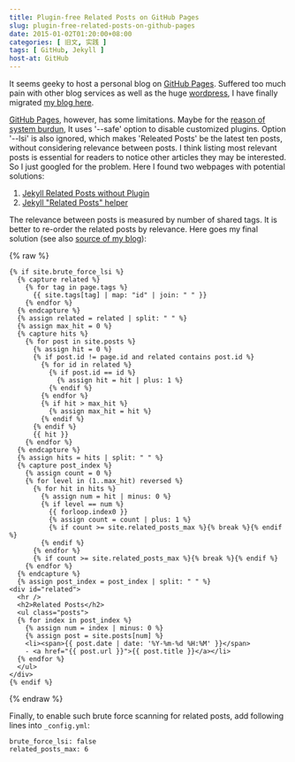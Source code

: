 ```yaml
---
title: Plugin-free Related Posts on GitHub Pages
slug: plugin-free-related-posts-on-github-pages
date: 2015-01-02T01:20:00+08:00
categories: [ 旧文, 实践 ]
tags: [ GitHub, Jekyll ]
host-at: GitHub
---
```

It seems geeky to host a personal blog on [GitHub Pages]. Suffered too much pain with other blog services as well as the huge [wordpress], I have finally migrated [my blog here].

[GitHub Pages], however, has some limitations. Maybe for the [reason of system burdun], It uses '--safe' option to disable customized plugins. Option '--lsi' is also ignored, which makes 'Releated Posts' be the latest ten posts, without considering relevance between posts. I think listing most relevant posts is essential for readers to notice other articles they may be interested. So I just googled for the problem. Here I found two webpages with potential solutions:

1. [Jekyll Related Posts without Plugin](http://zhangwenli.com/blog/2014/07/15/jekyll-related-posts-without-plugin/)
2. [Jekyll "Related Posts" helper](https://github.com/eramdam/Jekyll-Related-Posts-Helper)

The relevance between posts is measured by number of shared tags. It is better to re-order the related posts by relevance. Here goes my final solution (see also [source of my blog]):

{% raw %}

    {% if site.brute_force_lsi %}
      {% capture related %}
        {% for tag in page.tags %}
          {{ site.tags[tag] | map: "id" | join: " " }}
        {% endfor %}
      {% endcapture %}
      {% assign related = related | split: " " %}
      {% assign max_hit = 0 %}
      {% capture hits %}
        {% for post in site.posts %}
          {% assign hit = 0 %}
          {% if post.id != page.id and related contains post.id %}
            {% for id in related %}
              {% if post.id == id %}
                {% assign hit = hit | plus: 1 %}
              {% endif %}
            {% endfor %}
            {% if hit > max_hit %}
              {% assign max_hit = hit %}
            {% endif %}
          {% endif %}
          {{ hit }}
        {% endfor %}
      {% endcapture %}
      {% assign hits = hits | split: " " %}
      {% capture post_index %}
        {% assign count = 0 %}
        {% for level in (1..max_hit) reversed %}
          {% for hit in hits %}
            {% assign num = hit | minus: 0 %}
            {% if level == num %}
              {{ forloop.index0 }}
              {% assign count = count | plus: 1 %}
              {% if count >= site.related_posts_max %}{% break %}{% endif %}
            {% endif %}
          {% endfor %}
          {% if count >= site.related_posts_max %}{% break %}{% endif %}
        {% endfor %}
      {% endcapture %}
      {% assign post_index = post_index | split: " " %}
    <div id="related">
      <hr />
      <h2>Related Posts</h2>
      <ul class="posts">
      {% for index in post_index %}
        {% assign num = index | minus: 0 %}
        {% assign post = site.posts[num] %}
        <li><span>{{ post.date | date: '%Y-%m-%d %H:%M' }}</span>
        - <a href="{{ post.url }}">{{ post.title }}</a></li>
      {% endfor %}
      </ul>
    </div>
    {% endif %}

{% endraw %}

Finally, to enable such brute force scanning for related posts, add following lines into `_config.yml`:

    brute_force_lsi: false
    related_posts_max: 6

[GitHub Pages]: http://pages.github.com/
[wordpress]: http://wordpress.org/
[my blog here]: http://yanlinlin82.github.io/
[reason of system burdun]: https://github.com/jekyll/jekyll/issues/867
[source of my blog]: http://github.com/yanlinlin82/yanlinlin82.github.io
